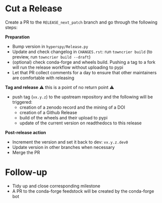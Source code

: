 
Cut a Release
=============

Create a PR to the `RELEASE_next_patch` branch and go through the following steps:

**Preparation**
- Bump version in `hyperspy/Release.py`
- Update and check changelog in `CHANGES.rst`: run `towncrier build` (to preview, run `towncrier build --draft`)
- (optional) check conda-forge and wheels build. Pushing a tag to a fork will run the release workflow without uploading to pypi
- Let that PR collect comments for a day to ensure that other maintainers are comfortable with releasing

**Tag and release**
:warning: this is a point of no return point :warning:
- push tag (`vx.y.z`) to the upstream repository and the following will be triggered:
  - creation of a zenodo record and the mining of a DOI
  - creation of a Github Release
  - build of the wheels and their upload to pypi
  - update of the current version on readthedocs to this release

**Post-release action**
- Increment the version and set it back to dev: `vx.y.z.dev0`
- Update version in other branches when necessary
- Merge the PR

Follow-up
=========

- Tidy up and close corresponding milestone
- A PR to the conda-forge feedstock will be created by the conda-forge bot

